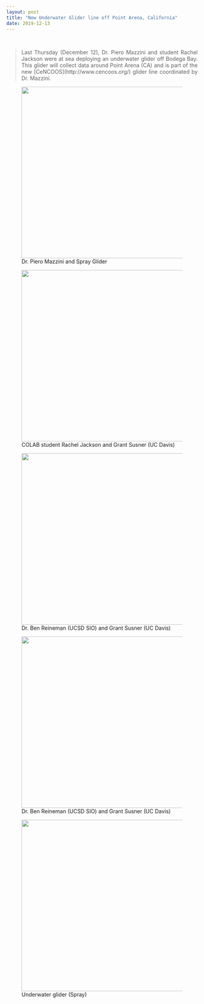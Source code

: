 ```yaml
---
layout: post
title: "New Underwater Glider line off Point Arena, California"
date: 2019-12-13
---
```


<br>

<div style="text-align:justify" markdown="1">

> <p> Last Thursday (December 12), Dr. Piero Mazzini and student Rachel Jackson were at sea deploying an underwater glider off Bodega Bay. This glider will collect data around Point Arena (CA) and is part of the new [CeNCOOS](http://www.cencoos.org/) glider line coordinated by Dr. Mazzini. </p>

<div class="container-fluid">
<figure>
<img src="{{ site.url }}{{ site.baseurl }}/images/newspic/glider1.jpg" class="img-responsive" width="450px" height="auto" />
<figcaption> Dr. Piero Mazzini and Spray Glider
</figcaption>
</figure>
<figure>
<img src="{{ site.url }}{{ site.baseurl }}/images/newspic/glider2.jpg" class="img-responsive" width="450px" height="auto" />
<figcaption> COLAB student Rachel Jackson and Grant Susner (UC Davis)
</figcaption>
</figure>
<figure>
<img src="{{ site.url }}{{ site.baseurl }}/images/newspic/glider3.jpg" class="img-responsive" width="450px" height="auto" />
<figcaption> Dr. Ben Reineman (UCSD SIO) and Grant Susner (UC Davis)
</figcaption>
</figure>
<figure>
<img src="{{ site.url }}{{ site.baseurl }}/images/newspic/glider4.jpg" class="img-responsive" width="450px" height="auto" />
<figcaption> Dr. Ben Reineman (UCSD SIO) and Grant Susner (UC Davis)
</figcaption>
</figure>
<figure>
<img src="{{ site.url }}{{ site.baseurl }}/images/newspic/glider5.jpg" class="img-responsive" width="450px" height="auto" />
<figcaption> Underwater glider (Spray)
</figcaption>
</figure>

</div>

</div>
